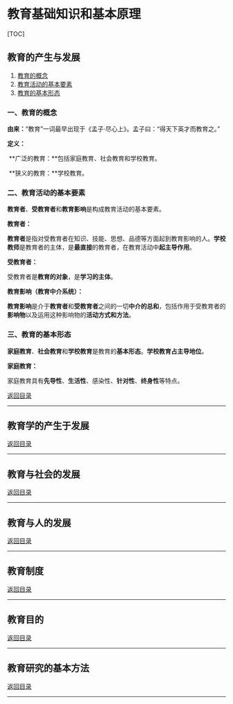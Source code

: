 # 教育基础知识和基本原理

[TOC]

## 教育的产生与发展

1. [教育的概念](#一、教育的概念)
2. [教育活动的基本要素](#二、教育活动的基本要素)
3. [教育的基本形态](#三、教育的基本形态)

### 一、教育的概念

**由来：**“教育”一词最早出现于《孟子·尽心上》。孟子曰：“得天下英才而教育之。”

**定义：**

​		**广泛的教育：**包括家庭教育、社会教育和学校教育。

​		**狭义的教育：**学校教育。



### 二、教育活动的基本要素

**教育者**、**受教育者**和**教育影响**是构成教育活动的基本要素。

**教育者：**

​		**教育者**是指对受教育者在知识、技能、思想、品德等方面起到教育影响的人。**学校教师**是教育者的主体，是**最直接**的教育者，在教育活动中**起主导作用**。

**受教育者：**

​		受教育者是**教育的对象**，是**学习的主体**。

**教育影响（教育中介系统）：**

​		**教育影响**是介于**教育者**和**受教育者**之间的一切**中介的总和**，包括作用于受教育者的**影响物**以及运用这种影响物的**活动方式和方法**。



### 三、教育的基本形态

**家庭教育**、**社会教育**和**学校教育**是教育的**基本形态**。**学校教育占主导地位**。

**家庭教育：**

​		家庭教育具有**先导性**、**生活性**、感染性、**针对性**、**终身性**等特点。





[返回目录](#教育基础知识和基本原理)

------



## 教育学的产生于发展



[返回目录](#教育基础知识和基本原理)

------



## 教育与社会的发展



[返回目录](#教育基础知识和基本原理)

------



## 教育与人的发展



[返回目录](#教育基础知识和基本原理)

------



## 教育制度



[返回目录](#教育基础知识和基本原理)

------



## 教育目的



[返回目录](#教育基础知识和基本原理)

------



## 教育研究的基本方法



[返回目录](#教育基础知识和基本原理)

------



## 